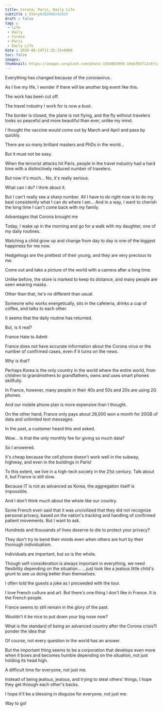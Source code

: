 ```yaml
---
title: Corona, Paris, Daily Life
subtitle : Story#202008242035
draft : false
tags :
 - life
 - daily
 - Corona
 - Paris
 - Daily Life
date : 2020-08-24T11:35:33+0900
toc: false
images: 
thumbnail: https://images.unsplash.com/photo-1554863969-19ebf03f13c6?ixlib=rb-1.2.1&q=80&fm=jpg&crop=entropy&cs=tinysrgb&w=1080&fit=max&ixid=eyJhcHBfaWQiOjE1NTU0OX0
---
```


Everything has changed because of the coronavirus.  

As I live my life, I wonder if there will be another big event like this.  

The work has been cut off.  

The travel industry I work for is now a bust.  

The border is closed, the plane is not flying, and the fly without travelers looks so peaceful and more beautiful than ever, unlike my mind.  

I thought the vaccine would come out by March and April and pass by quickly.  

There are so many brilliant masters and PhDs in the world...  

But it must not be easy.  

When the terrorist attacks hit Paris, people in the travel industry had a hard time with a distinctively reduced number of travelers.  

But now it's much... No, it's really serious.  

What can I do? I think about it.  

But I can't really see a sharp number. All I have to do right now is to do my best consistently what I can do where I am... And in a way, I want to cherish the long time I can't come back with my family.  

Advantages that Corona brought me  

Today, I wake up in the morning and go for a walk with my daughter, one of my daily routines.  

Watching a child grow up and change from day to day is one of the biggest happiness for me now.  

Hedgehogs are the prettiest of their young, and they are very precious to me.  

Come out and take a picture of the world with a camera after a long time.  

Unlike before, the store is marked to keep its distance, and many people are seen wearing masks.  

Other than that, he's no different than usual.  

Someone who works energetically, sits in the cafeteria, drinks a cup of coffee, and talks to each other.  

It seems that the daily routine has returned.  

But, is it real?  

France Hate to Admit  

France does not have accurate information about the Corona virus or the number of confirmed cases, even if it turns on the news.  

Why is that?  

Perhaps Korea is the only country in the world where the entire world, from children to grandmothers to grandfathers, owns and uses smart phones skillfully.  

In France, however, many people in their 40s and 50s and 20s are using 2G phones.  

And our mobile phone plan is more expensive than I thought.  

On the other hand, France only pays about 26,000 won a month for 20GB of data and unlimited text messages.  

In the past, a customer heard this and asked.  

Wow... Is that the only monthly fee for giving so much data?  

So I answered.  

It's cheap because the cell phone doesn't work well in the subway, highway, and even in the buildings in Paris!  

To this extent, we live in a high-tech society in the 21st century. Talk about it, but France is still slow.  

Because IT is not as advanced as Korea, the aggregation itself is impossible.  

And I don't think much about the whole like our country.  

Some French even said that it was uncivilized that they did not recognize personal privacy, based on the nation's tracking and handling of confirmed patient movements. But I want to ask.  

Hundreds and thousands of lives deserve to die to protect your privacy?  

They don't try to bend their minds even when others are hurt by their thorough individualism.  

Individuals are important, but so is the whole.  

Though self-consideration is always important in everything, we need flexibility depending on the situation... ...just look like a jealous little child's grunt to see us doing better than themselves.  

I often told the guests a joke as I proceeded with the tour.  

I love French culture and art. But there's one thing I don't like in France. It is the French people.  

France seems to still remain in the glory of the past.  

Wouldn't it be nice to put down your big nose now?  

What is the standard of being an advanced country after the Corona crisis?I ponder the idea that  

Of course, not every question in the world has an answer.  

But the important thing seems to be a corporation that develops even more when it bows and becomes humble depending on the situation, not just holding its head high.  

A difficult time for everyone, not just me.  

Instead of being jealous, jealous, and trying to steal others' things, I hope they get through each other's backs.  

I hope it'll be a blessing in disguise for everyone, not just me.  

Way to go!  

